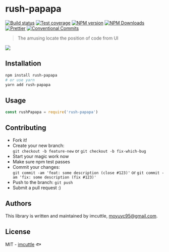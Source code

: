 # rush-papapa

[![Build status](https://img.shields.io/travis/imcuttle/rush-papapa/master.svg?style=flat-square)](https://travis-ci.org/imcuttle/rush-papapa)
[![Test coverage](https://img.shields.io/codecov/c/github/imcuttle/rush-papapa.svg?style=flat-square)](https://codecov.io/github/imcuttle/rush-papapa?branch=master)
[![NPM version](https://img.shields.io/npm/v/rush-papapa.svg?style=flat-square)](https://www.npmjs.com/package/rush-papapa)
[![NPM Downloads](https://img.shields.io/npm/dm/rush-papapa.svg?style=flat-square&maxAge=43200)](https://www.npmjs.com/package/rush-papapa)
[![Prettier](https://img.shields.io/badge/code_style-prettier-ff69b4.svg?style=flat-square)](https://prettier.io/)
[![Conventional Commits](https://img.shields.io/badge/Conventional%20Commits-1.0.0-yellow.svg?style=flat-square)](https://conventionalcommits.org)

> The amusing locate the position of code from UI

<img align="center" src="https://i.loli.net/2018/12/15/5c146d5ca7cb4.gif"/>

## Installation

```bash
npm install rush-papapa
# or use yarn
yarn add rush-papapa
```

## Usage

```javascript
const rushPapapa = require('rush-papapa')
```

## Contributing

- Fork it!
- Create your new branch:  
  `git checkout -b feature-new` or `git checkout -b fix-which-bug`
- Start your magic work now
- Make sure npm test passes
- Commit your changes:  
  `git commit -am 'feat: some description (close #123)'` or `git commit -am 'fix: some description (fix #123)'`
- Push to the branch: `git push`
- Submit a pull request :)

## Authors

This library is written and maintained by imcuttle, <a href="mailto:moyuyc95@gmail.com">moyuyc95@gmail.com</a>.

## License

MIT - [imcuttle](https://github.com/imcuttle) 🐟
